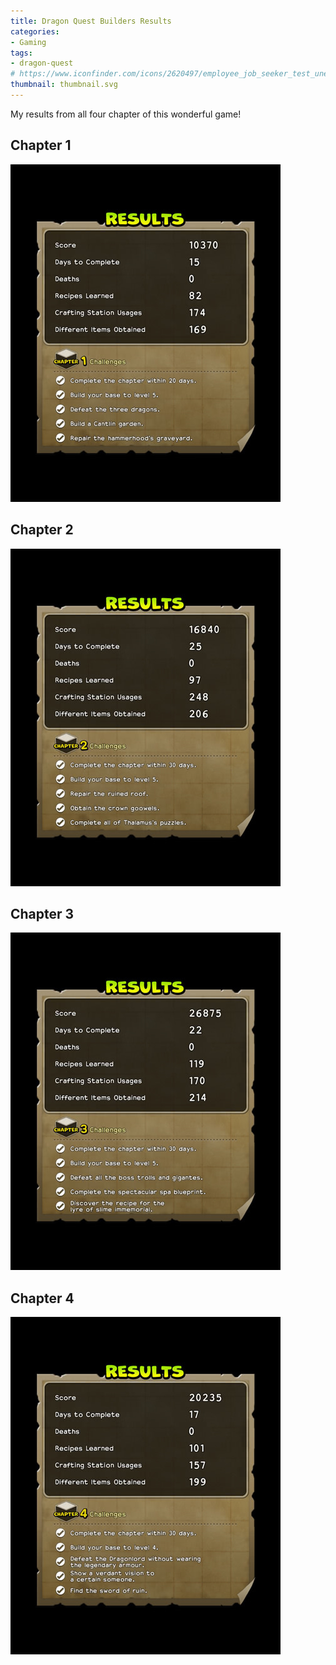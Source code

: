 ```yaml
---
title: Dragon Quest Builders Results
categories:
- Gaming
tags:
- dragon-quest
# https://www.iconfinder.com/icons/2620497/employee_job_seeker_test_unemployee_work_icon
thumbnail: thumbnail.svg
---
```


My results from all four chapter of this wonderful game!

<!-- more -->

## Chapter 1

![Chapter 1](DQB-C1.jpg)

## Chapter 2

![Chapter 2](DQB-C2.jpg)

## Chapter 3

![Chapter 3](DQB-C3.jpg)

## Chapter 4

![Chapter 4](DQB-C4.jpg)
